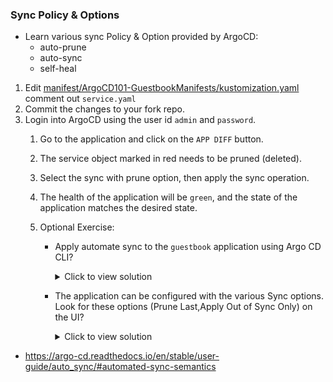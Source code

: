 ### Sync Policy & Options
-  Learn various sync Policy & Option provided by ArgoCD:
    - auto-prune
    - auto-sync
    - self-heal

1. Edit  [manifest/ArgoCD101-GuestbookManifests/kustomization.yaml](https://github.com/argocon22Workshop/ArgoCDRollouts/blob/main/manifests/ArgoCD101-GuestbookApplicationManifests/kustomization.yaml#L5) comment out `service.yaml`
1. Commit the changes to your fork repo.
1.  Login into ArgoCD using the user id `admin` and `password`.
    1. Go to the application and click on the `APP DIFF` button.
    1.  The service object marked in red needs to be pruned (deleted).
    1. Select the sync with prune option, then apply the sync operation.
    1. The health of the application will be `green`, and the state of the application matches the desired state.
    1.  Optional Exercise:

        - Apply automate sync to the `guestbook` application using Argo CD CLI?
                <details>
                <summary>Click to view solution</summary>

                    1. Run the below commands
                            argocd --port-forward --port-forward-namespace argocd login
                            argocd --port-forward --port-forward-namespace argocd app set guestbook  --sync-policy automated \
                    2. argocd --port-forward --port-forward-namespace argocd app get guestbook -o json |jq .spec.syncPolicy.
                        Output:
                                    {
                                        "automated": {}
                                    }
                    If you don't have jq install, check for the above output in your json response.

        - The application can be configured with the various Sync options. Look for these options (Prune Last,Apply Out of Sync Only) on the UI?
                <details>
                <summary>Click to view solution</summary>
                    1. Edit the application on the ArgoCD UI. \
                    2. Select and Save the Sync option you want to enable in the application. \
                    3. Usually in production, you will use CLI or add annotation to your Gitops application manifest. \
                    4. [Sync Option documentation](https://argo-cd.readthedocs.io/en/stable/user-guide/sync-option/) \
                    </details>
- https://argo-cd.readthedocs.io/en/stable/user-guide/auto_sync/#automated-sync-semantics
